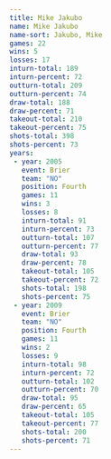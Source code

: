 ```yaml
---
title: Mike Jakubo
name: Mike Jakubo
name-sort: Jakubo, Mike
games: 22
wins: 5
losses: 17
inturn-total: 189
inturn-percent: 72
outturn-total: 209
outturn-percent: 74
draw-total: 188
draw-percent: 71
takeout-total: 210
takeout-percent: 75
shots-total: 398
shots-percent: 73
years:
 - year: 2005
   event: Brier
   team: "NO"
   position: Fourth
   games: 11
   wins: 3
   losses: 8
   inturn-total: 91
   inturn-percent: 73
   outturn-total: 107
   outturn-percent: 77
   draw-total: 93
   draw-percent: 78
   takeout-total: 105
   takeout-percent: 72
   shots-total: 198
   shots-percent: 75
 - year: 2009
   event: Brier
   team: "NO"
   position: Fourth
   games: 11
   wins: 2
   losses: 9
   inturn-total: 98
   inturn-percent: 72
   outturn-total: 102
   outturn-percent: 70
   draw-total: 95
   draw-percent: 65
   takeout-total: 105
   takeout-percent: 77
   shots-total: 200
   shots-percent: 71
---
```

